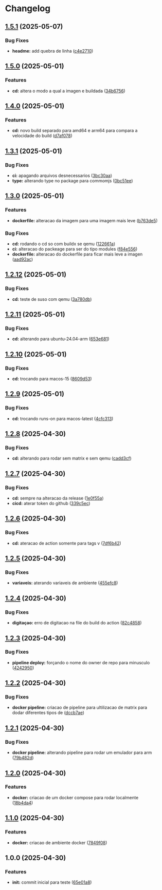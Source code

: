 # Changelog

## [1.5.1](https://github.com/JefteCosta/elixircr/compare/v1.5.0...v1.5.1) (2025-05-07)


### Bug Fixes

* **headme:** add quebra de linha ([c4e2710](https://github.com/JefteCosta/elixircr/commit/c4e27101632c7903d7d99711f56e7d52937ef9d1))

## [1.5.0](https://github.com/JefteCosta/elixircr/compare/v1.4.0...v1.5.0) (2025-05-01)


### Features

* **cd:** altera o modo a qual a imagen e buildada ([34b6756](https://github.com/JefteCosta/elixircr/commit/34b67569d98ca7d14c2a7ae65610c5150e71ac51))

## [1.4.0](https://github.com/JefteCosta/elixircr/compare/v1.3.1...v1.4.0) (2025-05-01)


### Features

* **cd:** novo build separado para amd64 e arm64 para compara a velocidade do build ([d7af078](https://github.com/JefteCosta/elixircr/commit/d7af0784c1914fad165a54a147883bc91c7f3059))

## [1.3.1](https://github.com/JefteCosta/elixircr/compare/v1.3.0...v1.3.1) (2025-05-01)


### Bug Fixes

* **ci:** apagando arquivos desnecessarios ([3bc30aa](https://github.com/JefteCosta/elixircr/commit/3bc30aab7abe699d2e510c70483a0df3a993186d))
* **type:** alterando type no package para commomjs ([0bc51ee](https://github.com/JefteCosta/elixircr/commit/0bc51eed8cdfb245e879638d9372a3ff3e51ab27))

## [1.3.0](https://github.com/JefteCosta/elixircr/compare/v1.2.12...v1.3.0) (2025-05-01)


### Features

* **dockerfile:** alteracao da imagem para uma imagem mais leve ([b763de5](https://github.com/JefteCosta/elixircr/commit/b763de588353c7be14e127d8f782eda8dc5f3db3))


### Bug Fixes

* **cd:** rodando o cd so com buildx se qemu ([122661a](https://github.com/JefteCosta/elixircr/commit/122661afd7630cf901f055a602ff366617cc13a7))
* **ci:** alteracao do packeage para ser do tipo modules ([f84e556](https://github.com/JefteCosta/elixircr/commit/f84e55667f290d8ea688717fa73a64c80aabadb6))
* **dockerfile:** alteracao do dockerfile para ficar mais leve a imagen ([aad92ac](https://github.com/JefteCosta/elixircr/commit/aad92acfe4c941a884db4234267dd28873c4698a))

## [1.2.12](https://github.com/JefteCosta/elixircr/compare/v1.2.11...v1.2.12) (2025-05-01)


### Bug Fixes

* **cd:** teste de suso com qemu ([3a780db](https://github.com/JefteCosta/elixircr/commit/3a780db40f54769b65383628e3b601afacb607a0))

## [1.2.11](https://github.com/JefteCosta/elixircr/compare/v1.2.10...v1.2.11) (2025-05-01)


### Bug Fixes

* **cd:** alterando para ubuntu-24.04-arm ([653e681](https://github.com/JefteCosta/elixircr/commit/653e6817d919a6d8df8809dfa676b34b0e3dbfc2))

## [1.2.10](https://github.com/JefteCosta/elixircr/compare/v1.2.9...v1.2.10) (2025-05-01)


### Bug Fixes

* **cd:** trocando para macos-15 ([8609d53](https://github.com/JefteCosta/elixircr/commit/8609d535de46375d2d27cdc2e94771e0aa20c456))

## [1.2.9](https://github.com/JefteCosta/elixircr/compare/v1.2.8...v1.2.9) (2025-05-01)


### Bug Fixes

* **cd:** trocando runs-on para macos-latest ([4cfc313](https://github.com/JefteCosta/elixircr/commit/4cfc3134e57adedb68f4316a628c7b7a0c10fed3))

## [1.2.8](https://github.com/JefteCosta/elixircr/compare/v1.2.7...v1.2.8) (2025-04-30)


### Bug Fixes

* **cd:** alterando para rodar sem matrix e sem qemu ([cadd3cf](https://github.com/JefteCosta/elixircr/commit/cadd3cf700111719b0a83c6b50428a3f058e7f7f))

## [1.2.7](https://github.com/JefteCosta/elixircr/compare/v1.2.6...v1.2.7) (2025-04-30)


### Bug Fixes

* **cd:** sempre na alteracao da release ([1e0f55a](https://github.com/JefteCosta/elixircr/commit/1e0f55ab87f1e1f7ef577a6602261d1d74ae4a1b))
* **cicd:** aterar token do github ([339c5ec](https://github.com/JefteCosta/elixircr/commit/339c5ec00c82762619a27421d814abf8068c8655))

## [1.2.6](https://github.com/JefteCosta/elixircr/compare/v1.2.5...v1.2.6) (2025-04-30)


### Bug Fixes

* **cd:** ateracao de action somente para tags v ([7df6b42](https://github.com/JefteCosta/elixircr/commit/7df6b42f6e71c3c7c0122261f41a69e0e815767c))

## [1.2.5](https://github.com/JefteCosta/elixircr/compare/v1.2.4...v1.2.5) (2025-04-30)


### Bug Fixes

* **variaveis:** aterando variaveis de ambiente ([455efc8](https://github.com/JefteCosta/elixircr/commit/455efc84160199f1d15920529a2e193ed142d2e2))

## [1.2.4](https://github.com/JefteCosta/elixircr/compare/v1.2.3...v1.2.4) (2025-04-30)


### Bug Fixes

* **digitaçao:** erro de digitacao na file do build do action ([82c4858](https://github.com/JefteCosta/elixircr/commit/82c4858cd6e35650523c0ee50f4e29882dd2e685))

## [1.2.3](https://github.com/JefteCosta/elixircr/compare/v1.2.2...v1.2.3) (2025-04-30)


### Bug Fixes

* **pipeline deploy:** forçando o nome do owner de repo para minusculo ([4242950](https://github.com/JefteCosta/elixircr/commit/42429505ff5f71db8b7978334483b1ead3fc08af))

## [1.2.2](https://github.com/JefteCosta/elixircr/compare/v1.2.1...v1.2.2) (2025-04-30)


### Bug Fixes

* **docker pipeline:** criacao de pipeline para ultilizacao de matrix para dodar diferentes tipos de ([dccb7ae](https://github.com/JefteCosta/elixircr/commit/dccb7aee8c76168e08af2d96f0da95b73836012a))

## [1.2.1](https://github.com/JefteCosta/elixircr/compare/v1.2.0...v1.2.1) (2025-04-30)


### Bug Fixes

* **docker pipeline:** alterando pipeline para rodar um emulador para arm ([79b482d](https://github.com/JefteCosta/elixircr/commit/79b482d3dccde7983f681af2568e4b48313dfe3e))

## [1.2.0](https://github.com/JefteCosta/elixircr/compare/v1.1.0...v1.2.0) (2025-04-30)


### Features

* **docker:** criacao de um docker compose para rodar localmente ([18b4da4](https://github.com/JefteCosta/elixircr/commit/18b4da471230a7239340886be165d48e530fe998))

## [1.1.0](https://github.com/JefteCosta/elixircr/compare/v1.0.0...v1.1.0) (2025-04-30)


### Features

* **docker:** criacao de ambiente docker ([7849f08](https://github.com/JefteCosta/elixircr/commit/7849f083335ed47fd3eb60eb8156a38ac311c387))

## 1.0.0 (2025-04-30)


### Features

* **init:** commit inicial para teste ([65e01a8](https://github.com/JefteCosta/elixircr/commit/65e01a83df28e3326004a1abccf30504488e63ad))

